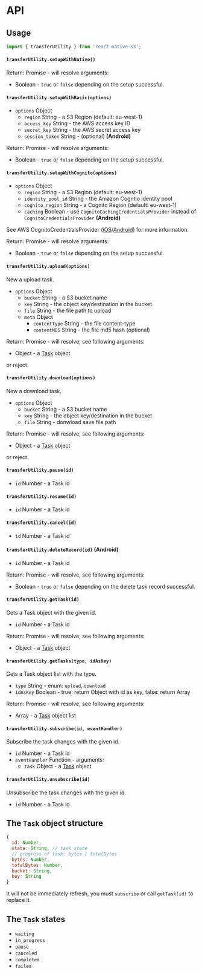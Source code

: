 # API

## Usage

```js
import { transferUtility } from 'react-native-s3';
```

#### `transferUtility.setupWithNative()`

Return: Promise - will resolve arguments:
* Boolean - `true` or `false` depending on the setup successful.

#### `transferUtility.setupWithBasic(options)`

* `options` Object
  * `region` String - a S3 Region (default: eu-west-1)
  * `access_key` String - the AWS access key ID
  * `secret_key` String - the AWS secret access key
  * `session_token` String - (optional) __(Android)__

Return: Promise - will resolve arguments:
* Boolean - `true` or `false` depending on the setup successful.

#### `transferUtility.setupWithCognito(options)`

* `options` Object
  * `region` String - a S3 Region (default: eu-west-1)
  * `identity_pool_id` String - the Amazon Cogntio identity pool
  * `cognito_region` String - a Cognito Region (default: eu-west-1)
  * `caching` Boolean - use `CognitoCachingCredentialsProvider` instead of `CognitoCredentialsProvider` __(Android)__

See AWS CognitoCredentialsProvider ([iOS](http://docs.aws.amazon.com/AWSiOSSDK/latest/Classes/AWSCognitoCredentialsProvider.html)/[Android](http://docs.aws.amazon.com/AWSAndroidSDK/latest/javadoc/com/amazonaws/auth/CognitoCredentialsProvider.html)) for more information.

Return: Promise - will resolve arguments:
* Boolean - `true` or `false` depending on the setup successful.

#### `transferUtility.upload(options)`

New a upload task.

* `options` Object
  * `bucket` String - a S3 bucket name
  * `key` String - the object key/destination in the bucket
  * `file` String - the file path to upload
  * `meta` Object
    * `contentType` String - the file content-type
    * `contentMD5` String - the file md5 hash (optional)

Return: Promise - will resolve, see following arguments:
* Object - a [Task](#the-task-object-structure) object

or reject.

#### `transferUtility.download(options)`

New a download task.

* `options` Object
  * `bucket` String - a S3 bucket name
  * `key` String - the object key/destination in the bucket
  * `file` String - donwload save file path

Return: Promise - will resolve, see following arguments:
* Object - a [Task](#the-task-object-structure) object

or reject.

#### `transferUtility.pause(id)`

* `id` Number - a Task id

#### `transferUtility.resume(id)`

* `id` Number - a Task id

#### `transferUtility.cancel(id)`

* `id` Number - a Task id

#### `transferUtility.deleteRecord(id)` __(Android)__

* `id` Number - a Task id

Return: Promise - will resolve, see following arguments:
* Boolean - `true` or `false` depending on the delete task record successful.

#### `transferUtility.getTask(id)`

Gets a Task object with the given id.

* `id` Number - a Task id

Return: Promise - will resolve, see following arguments:
* Object - a [Task](#the-task-object-structure) object

#### `transferUtility.getTasks(type, idAsKey)`

Gets a Task object list with the type.

* `type` String - enum: `upload`, `download`
* `idAsKey` Boolean - true: return Object with id as key, false: return Array

Return: Promise - will resolve, see following arguments:
* Array - a [Task](#the-task-object-structure) object list

#### `transferUtility.subscribe(id, eventHandler)`

Subscribe the task changes with the given id.

* `id` Number - a Task id
* `eventHandler` Function - arguments:
  * `task` Object - a [Task](#the-task-object-structure) object

#### `transferUtility.unsubscribe(id)`

Unsubscribe the task changes with the given id.

* `id` Number - a Task id

## The `Task` object structure

```js
{
  id: Number,
  state: String, // task state
  // progress of task: bytes / totalBytes
  bytes: Number,
  totalBytes: Number,
  bucket: String,
  key: String
}
```

It will not be immediately refresh, you must `subscribe` or call `getTask(id)` to replace it.

## The `Task` states

* `waiting`
* `in_progress`
* `pause`
* `canceled`
* `completed`
* `failed`
